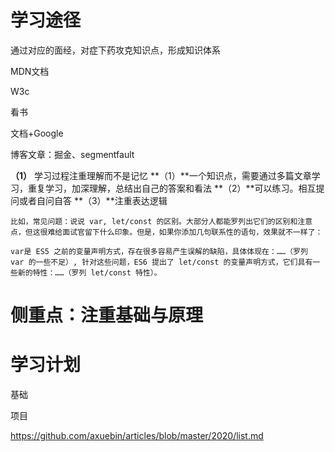 

# 学习途径

  通过对应的面经，对症下药攻克知识点，形成知识体系

  MDN文档

  W3c

  看书

  文档+Google

  博客文章：掘金、segmentfault

  **（1）** 学习过程注重理解而不是记忆
  **（1）**一个知识点，需要通过多篇文章学习，重复学习，加深理解，总结出自己的答案和看法
  **（2）**可以练习。相互提问或者自问自答
  **（3）**注重表达逻辑
  ```
  比如，常见问题：说说 var, let/const 的区别。大部分人都能罗列出它们的区别和注意点，但这很难给面试官留下什么印象。但是，如果你添加几句联系性的语句，效果就不一样了：

  var是 ES5 之前的变量声明方式，存在很多容易产生误解的缺陷，具体体现在：……（罗列 var 的一些不足）, 针对这些问题，ES6 提出了 let/const 的变量声明方式，它们具有一些新的特性：……（罗列 let/const 特性）。
  ```

# 侧重点：注重基础与原理



# 学习计划

基础

项目

https://github.com/axuebin/articles/blob/master/2020/list.md
